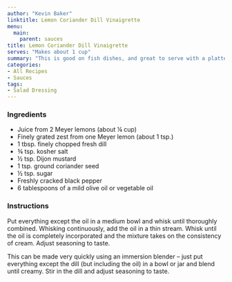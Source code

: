 ```yaml
---
author: "Kevin Baker"
linktitle: Lemon Coriander Dill Vinaigrette
menu:
  main:
    parent: sauces
title: Lemon Coriander Dill Vinaigrette
serves: "Makes about 1 cup"
summary: "This is good on fish dishes, and great to serve with a platter of smoked salmon on a brunch buffet. You can use standard lemons, but Meyer lemons have a unique aroma that’s really lovely the the dill."
categories:
- All Recipes
- Sauces
tags:
- Salad Dressing
---
```

### Ingredients

<div class="ingredient-list">

* Juice from 2 Meyer lemons (about ¼ cup)  
* Finely grated zest from one Meyer lemon (about 1 tsp.)  
* 1 tbsp. finely chopped fresh dill  
* ¾ tsp. kosher salt  
* ½ tsp. Dijon mustard  
* 1 tsp. ground coriander seed  
* ½ tsp. sugar  
* Freshly cracked black pepper  
* 6 tablespoons of a mild olive oil or vegetable oil  

</div>

### Instructions
Put everything except the oil in a medium bowl and whisk until thoroughly combined. Whisking continuously, add the oil in a thin stream. Whisk until the oil is completely incorporated and the mixture takes on the consistency of cream. Adjust seasoning to taste.

This can be made very quickly using an immersion blender – just put everything except the dill (but including the oil) in a bowl or jar and blend until creamy.  Stir in the dill and adjust seasoning to taste.
